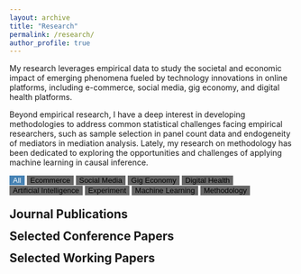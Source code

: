 ```yaml
---
layout: archive
title: "Research"
permalink: /research/
author_profile: true
---
```


My research leverages empirical data to study the societal and economic impact of emerging phenomena fueled by technology innovations in online platforms, including e-commerce, social media, gig economy, and digital health platforms. 

Beyond empirical research, I have a deep interest in developing methodologies to address common statistical challenges facing empirical researchers, such as sample selection in panel count data and endogeneity of mediators in mediation analysis. Lately, my research on methodology has been dedicated to exploring the opportunities and challenges of applying machine learning in causal inference.



<!-- Control buttons -->
<div id="myBtnContainer">
  <button class="btn active" onclick="filterSelection('all')"> All </button>
  <button class="btn" onclick="filterSelection('ecommerce')"> Ecommerce</button>
  <button class="btn" onclick="filterSelection('social-media')"> Social Media</button>
  <button class="btn" onclick="filterSelection('gig-economy')"> Gig Economy</button>
  <button class="btn" onclick="filterSelection('digital-health')"> Digital Health</button>
  <button class="btn" onclick="filterSelection('AI')"> Artificial Intelligence</button>
  <button class="btn" onclick="filterSelection('experiment')"> Experiment</button>
  <button class="btn" onclick="filterSelection('machine-learning')"> Machine Learning</button>
  <button class="btn" onclick="filterSelection('methodology')"> Methodology</button>
</div>

<h2 style="margin:1em 0 0 0">Journal Publications</h2>

<!-- The filterable elements. Note that some have multiple class names (this can be used if they belong to multiple categories) -->
<ol>
  <div class="filterDiv social-media ecommerce digital-health machine-learning"><li>Hongfei Li, Jing Peng, Gang Wang, and Xue Bai. <a href="https://doi.org/10.1287/isre.2019.0168">The Impact of Process- vs. Outcome-Oriented Reviews on the Sales of Healthcare Services</a>. <em>Information Systems Research</em> (forthcoming).</li></div>
  <div class="filterDiv social-media experiment methodology"><li>Jing Peng and Christophe Van den Bulte. <a href="https://doi.org/10.1287/mnsc.2019.01897">Participation vs. Effectiveness in Sponsored Tweet Campaigns: A Quality-Quantity Conundrum</a>. <em>Management Science</em> (forthcoming).</li></div>
  <div class="filterDiv ecommerce experiment machine-learning"><li>Jing Peng and Chen Liang (2023) <a href="https://doi.org/10.25300/MISQ/2022/17875">On the Differences Between View-Based and Purchase-Based Recommender Systems</a>. <em>MIS Quarterly</em>, 47(2):875-900.</li></div>
  <div class="filterDiv gig-economy experiment"><li>Chen Liang, Jing Peng, YiliHong, and Bin Gu (2023) <a href="https://pubsonline.informs.org/doi/10.1287/isre.2022.1130">The Hidden Costs and Benefits of Monitoring in the Gig Economy</a>. <em>Information Systems Research</em>, 34(1):297-318.</li></div>
  <div class="filterDiv ecommerce digital-health"><li>Hongfei Li, Jing Peng, Xinxin Li, and Jan Stallaert (2023) <a href="https://pubsonline.informs.org/doi/abs/10.1287/isre.2022.1129">When More Can Be Less: The Effect of Add-on Insurance on the Consumption of Professional Services</a>. <em>Information Systems Research</em>, 34(1):363-382.</li></div>
  <div class="filterDiv experiment methodology"><li>Jing Peng (2023) <a href="https://pubsonline.informs.org/doi/10.1287/isre.2022.1113">Identification of Causal Mechanisms from Randomized Experiments: A Framework for Endogenous Mediation Analysis</a>. <em>Information Systems Research</em>, 34(1):67-84.</li></div>
  <div class="filterDiv social-media"><li>Jing Peng, Julie Zhang, and Ram Gopal (2022) <a href="https://doi.org/10.1080/07421222.2022.2096547">The Good, the Bad, and the Social Media: Financial Implications of Social Media Reactions to Firm-Related News</a>. <em>Journal of Management Information Systems</em>, 39(3): 706-732.</li></div>
  <div class="filterDiv gig-economy"><li>Yili Hong, Jing Peng, Gordon Burtch, and Ni Huang (2021) <a href="https://pubsonline.informs.org/doi/abs/10.1287/isre.2021.1003">Just DM Me (Politely): Direct Messaging, Politeness, and Hiring Outcomes in Online Labor Markets</a>. <em>Information Systems Research</em>, 32(3): 675-1097.</li></div>
  <div class="filterDiv ecommerce"><li>Shu He, Jing Peng, Jianbin Li, and Liping Xu (2020) <a href="https://pubsonline.informs.org/doi/10.1287/isre.2020.0957">Impact of Platform Owner’s Entry on Third-Party Stores</a>. <em>Information Systems Research</em>, 31(4): 1467-1484.</li></div>
  <div class="filterDiv social-media methodology"><li>Jing Peng, Ashish Agarwal, Kartik Hosanagar, and Raghuram Iyengar (2018) <a href="https://journals.sagepub.com/doi/10.1509/jmr.14.0643">Network Overlap and Content Sharing on Social Media Platforms</a>. <em>Journal of Marketing Research</em>, 55(4), p. 571-585.</li></div>
  <div class="filterDiv machine-learning"><li>Zhu Zhang, Daniel Zeng, Ahmed Abbasi, Jing Peng, and Xiaolong Zheng (2013) <a href="https://doi.org/10.1145/2490860">A Random Walk Model for Item Recommendation in Social Tagging Systems</a>. <em>ACM Transactions on Management Information Systems</em>, 4(2): 1-24.</li></div>
  <div class="filterDiv machine-learning"><li>Jing Peng, Daniel Zeng, and Zan Huang (2011) <a href="https://doi.org/10.1145/2019618.2019621">Latent Subject-centered Modeling of Collaborative Tagging: An Application in Social Search</a>. <em>ACM Transactions on Management Information Systems</em>, 2(3): 1-23.</li></div>
</ol>

<div id="conference-paper-head">
  <h2 style="margin:0em 0 0 0">Selected Conference Papers</h2>
</div>

<ul>
  <div class="filterDiv experiment AI"><li>Zhuoyan Li, Chen Liang, Jing Peng, and Ming Yin. <a href="https://arxiv.org/abs/2410.04545">How Does the Disclosure of AI Assistance Affect the Perceptions of Writing?</a> <em>The 2024 Conference on Empirical Methods in Natural Language Processing</em> (EMNLP 2024, top CS conference in Natural Language Processing)</li></div>
  <div class="filterDiv experiment AI"><li>Zhuoyan Li, Chen Liang, Jing Peng, and Ming Yin. <a href="https://doi.org/10.1145/3613904.3642625">The Value, Benefits, and Concerns of Generative AI-Powered Assistance in Writing</a>. <em>The 2024 ACM CHI Conference on Human Factors in Computing Systems</em> (CHI 2024, top CS conference in Human-Computer Interaction)</li></div>
  <div class="filterDiv machine-learning"><li>Jing Peng, Daniel Zeng, Huimin Zhao, and Fei-Yue Wang. <a href="https://doi.org/10.1145/1871437.1871541">Collaborative Filtering in Social Tagging Systems Based on Joint Item-Tag Recommendations</a>. <em>The 19th ACM International Conference on Information and Knowledge Management</em> (CIKM 2010, top CS conference in Data Mining and Information Retrieval)</li></div>

</ul>

<div id="working-paper-head">
  <h2 style="margin:0em 0 0 0">Selected Working Papers</h2>
</div>


<ul>
  <div class="filterDiv working methodology machine-learning"><li>Jing Peng. <a href="https://papers.ssrn.com/abstract=5008641">Machine Learning for Instrumental Variable Regression: From Bias to Resilience</a>.</li></div>
  <div class="filterDiv working AI gig-economy experiment"><li>Chen Liang, Jing Peng, Zhuoyan Li, and Ming Yin. <a href="https://papers.ssrn.com/abstract_id=4825716">The Valuation Paradox of Generative AI: Evidence from Gig Workers</a>.</li></div>
  <div class="filterDiv working ecommerce methodology"><li>Huiyan Chen, Hongfei Li, Jing Peng, and Ramesh Shankar. <a href="https://ssrn.com/abstract=4114972">Impact of Refundability on Sales of Digital Knowledge Products: The Moderating Role of Product Characteristics</a>.</li></div>
  <div class="filterDiv working ecommerce"><li>Huiyan Chen, Jing Peng, Mengcheng Guan, and Jianbin Li. <a href="https://papers.ssrn.com/abstract=4592999">Discounting to Win? The Impact of Team Purchase on Seller Performance</a>.</li></div>
  <div class="filterDiv working AI ecommerce digital-health"><li>Tong Shen, Chen Liang, Jing Peng, Mengcheng Guan, and Jianbin Li. Breaking the Stigma: The Role of AI in Drug Purchases for Sensitive Health Conditions.</li></div>
  <div class="filterDiv AI"><li>Zishun Qian, Jing Peng, and Jianbin Li. <a href="https://papers.ssrn.com/abstract=4957042">The Impact of Generative AI Announcements on Suppliers: Evidence from the Stock Market</a>.</li></div>
</ul>


<style>
.filterDiv {
  text-align: left;
  display: none; /* Hidden by default */
}

/* The "show" class is added to the filtered elements */
.show {
  display: block;
}

/* Style the buttons */
.btn {
  border: none;
  outline: none;
  background-color: #666;
  cursor: pointer;
}

/* Add a light grey background on mouse-over */
.btn:hover {
  background-color: #ddd;
}

/* Add a dark background to the active button */
.btn.active {
  background-color: #4682B4;
  color: white;
}
</style>

<script src="../assets/js/myown.js" type="text/javascript"></script>